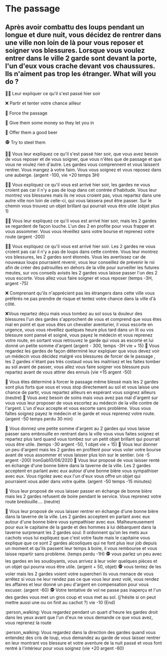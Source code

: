 # The passage
## Après avoir combattu des loups pendant un longue et dure nuit, vous décidez de rentrer dans une ville non loin de là pour vous reposer et soigner vos blessures. Lorsque vous voulez entrer dans le ville 2 garde sont devant la porte, l'un d'eux vous crache devant vos chaussures. Ils n'aiment pas trop les étranger. What will you do ?

:man_shrugging: Leur expliquer ce qu'il s'est passé hier soir

:x: Partir et tenter votre chance ailleur

:muscle: Force the passage

:money_with_wings: Give them some money so they let you in

:beer: Offer them a good beer

:detective: Try to steel them

:man_shrugging: Vous leur expliquez ce qu'il s'est passé hier soir, que vous avez besoin de vous reposer et de vous soigner, que vous n'êtes que de passage et que vous ne voulez rien d'autre. Les gardes vous comprennent et vous laissent rentrer. Vous mangez à votre faim. Vous vous soignez et vous reposez dans une auberge. (argent -100, vie +20 temps 3H)

:man_shrugging: Vous expliquez ce qu'il vous est arrivé hier soir, les gardes ne vous croient pas car il n'y a pas de loup dans cet contrée d'habitude. Vous leur montrez vos blessures mais ils ne vous croient pas, vous repartez  dans une autre ville non loin de celle-ci, qui vous laissera peut être passer. Sur le chemin vous trouvez un objet brillant qui pourrait vous être utile (objet plus 1)

:man_shrugging: Vous leur expliquez ce qu'il vous est arrivé hier soir, mais les 2 gardes se regardent de façon louche. L'un des 2 en profite pour vous frapper et vous assommer. Vous vous réveillez sans votre bourse et reprenez votre route (argent -200)

:man_shrugging: Vous expliquez ce qu'il vous est arrivé hier soir. Les 2 gardes ne vous croient pas car il n'y a pas de loups dans cette contrée. Vous leur montrez vos blessures, les 2 gardes sont étonnés. Vous les avertissez car de nouveaux loups pourraient revenir, vous leur conseillez de prévenir le roi  afin de créer des patrouilles en dehors de la ville pour surveiller les futures meutes, sur vos conseils avisés les 2 gardes vous laisse passer l'un des 2 vous escorte. Vous allez vous faire soigner et vous reposer (temps -3H, argent -75)

:x: Comprenant qu'ils n'apprécient pas les étrangers dans cette ville vous préférés ne pas prendre de risque et tentez votre chance dans la ville d'à côté.

:x:Vous repartez déçu mais vous tombez au sol sous la douleur des blessures  l'un des gardes s'approchent de vous et comprend que vous êtes mal en point et que vous êtes un chevalier aventurier, il vous escorte en urgence, vous vous réveillez quelques heure plus tard dans un lit ou vos blessure sont pansé et soigné, vous payez le médecin et vous reprenez votre route, en sortant vous retrouvez le garde qui vous as escorté et lui donné un petite somme d'argent (argent - 300, temps -3H vie + 15) :muscle: Vous regardez les gardes de façon déterminé leur explqiuer que vous devez voir un médecin vous décidez malgré vos blessures de forcer de le passage , les 2 gardes n'étant pas très costaud vous les maitrisez et les faites tomber au sol avant de passer, vous allez vous faire soigner vos blessure puis repartez avant de vous attirer des ennuis (vie +15 argent -50)

:muscle: Vous êtes déterminé à forcer le passage même blessé mais les 2 gardes sont plus forts que vous et vous stop directement au sol et vous laisse une chance de partir, vous repartez ailleurs en espérant vous soignez ailleurs (neutre) :money_with_wings: Vous avez besoin de soins mais vous avez pas mal d'argent sur vous vous leur proposer de vous escortez au médecin de la ville contre de l'argent. L'un d'eux accepte et vous escorte sans problème. Vous vous faîtes soignez payez le médecin et le garde et vous reprenez votre route. (argent -50 temps perdu 30 min)

:money_with_wings: Vous donnez une petite somme d'argent au 2 gardes qui vous laisse passer sans embrouille en rentrant dans la ville vous vous faites soignez et repartez plus tard quand vous tombez sur un petit objet brillant qui pourrait vous être utile. (temps -30 argent -50, 1 objet vie + 15) :money_with_wings: Vous leur donner un peu d'argent mais les 2 gardes en profitent pour vous voler votre bourse avant de vous assommer et vous laisser plus loin sur le sentier. (vie -5 argent -200) IronGab10/06/2020 :beer: Vous leur proposé de vous laisser renté en échange d'une bonne bière dans la taverne de la ville. Les 2 gardes acceptent en parlant avec eux autour d'une bonne bière vous sympathiser avec eux. Vous rigolez avec eux l'un d'eux vous offre un objet qui pourraient vous aider dans votre quête. (argent -50 temps -15 minutes)

:beer: Vous leur proposé de vous laisser passer en échange de bonne bière mais les 2 gardes refusent de boire pendant le service. Vous reprenez votre route bredouille.... (neutre)

:beer: Vous leur proposé de vous laisser rentrer en échange d'une bonne bière dans la taverne de la ville. Les 2 gardes acceptent en parlant avec eux autour d'une bonne bière vous sympathiser avec eux.  Malheureusement pour eux le capitaine de la garde et des hommes à lui  débarquent dans la taverne surprenant les 2 gardes soul. Il ordonnent qu'on les mets aux cachots vous lui expliquez que c'est votre faute mais le capitaine vous explique que ce sont 2 gardes  alcooliques qui ne font plus leur job depuis un moment et qu'ils passent leur temps à boire, il vous rembourse et vous laisse repartir sans problème. (temps perdu -1H) :detective: vous parlez un peu avec les gardes en les soudoyants, vous arrivez à leur voler quelques pièces et un objet qui pourra vous être utile. (argent + 50, objet) :detective: vous tentez de les voler mais les 2 gardes voient votre supercheri ils vous menace de vous arrêtez si vous ne leur rendez pas ce que vous leur avez volé, vous rendez les affaires et leur donné un peu d'argent en compensation pour vous excuser. (argent -60) :detective: Votre tentative de vol ne passe pas inaperçu et l'un des gardes vous met un gros coup et vous met au sol. (j'hésite si on peut mettre aussi une ou on finit au cachot ?) vie -10 (End)

:person_walking: Vous regardez pendant un quart d'heure les gardes droit dans les yeux avant que l'un d'eux ne vous demande ce que vous avez, vous reprenez la route

:person_walking: Vous regardez dans la direction des gardes quand vous entendez des cris de loup, vous demandez au garde de vous laisser rentrer en leur montrant vos blessure et votre aventure de la nuit passé et vous font rentré à l'intérieur pour vous soignez (vie +20 argent -60)
